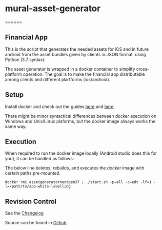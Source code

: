 # mural-asset-generator
======
## Financial App
This is the script that generates the needed assets for iOS and in future android from the asset
bundles given by clients in JSON format, using Python (3.7 syntax).

The asset generator is wrapped in a docker container to simplify cross-platform operation.
The goal is to make the financial app distributable among clients and different plartforms (ios/android).

Setup
-------
Install docker and check out the guides [here][1] and [here][2]

There might be minor syntactical differences between docker execution on Windows and
Unix/Linux plaforms, but the docker image always works the same way.

Execution
--------
When required to run the docker image locally (Android studio does this for you),
it can be handled as follows:

The below line deletes, rebuilds, and executes the docker image with certain paths pre-mounted.

```docker rmi assetgeneratornextgen37 ; ./start.sh -p=all -c=edt -lf=1 -l=/path/to/app-white-labelling```

Revision Control
--------
See the [Changelog][2]

Source can be found in [Github][2]

 [1]: https://www.docker.com/
 [2]: https://github.com/muralcode/mural-asset-generator/edit/master/CHANGELOG.md
